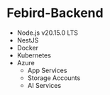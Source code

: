 # Febird-Backend

- Node.js v20.15.0 LTS
- NestJS
- Docker
- Kubernetes
- Azure
    - App Services
    - Storage Accounts
    - AI Services

